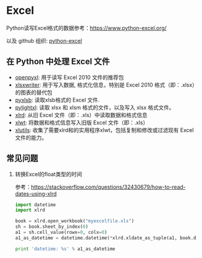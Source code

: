 # Excel

Python读写Excel格式的数据参考：<https://www.python-excel.org/>

以及 github 组织: [python-excel](https://github.com/python-excel)

## 在 Python 中处理 Excel 文件

[openpyxl]: https://openpyxl.readthedocs.org/
[xlsxwriter]: https://xlsxwriter.readthedocs.org/
[pyxlsb]: https://github.com/willtrnr/pyxlsb
[pylightxl]: https://pylightxl.readthedocs.io/en/latest/
[xlrd]: https://xlrd.readthedocs.io/en/latest/
[xlwt]: https://xlwt.readthedocs.io/en/latest/
[xlutils]: https://xlutils.readthedocs.io/en/latest/

- [openpyxl]: 用于读写 Excel 2010 文件的推荐包
- [xlsxwriter]: 用于写入数据, 格式化信息，特别是 Excel 2010 格式（即：.xlsx）的图表的替代包
- [pyxlsb]: 读取xlsb格式的 Excel 文件.
- [pylightxl]: 读取 xlsx 和 xlsm 格式的文件，以及写入 xlsx 格式文件。
- [xlrd]: 从旧 Excel 文件（即：.xls）中读取数据和格式信息
- [xlwt]: 将数据和格式信息写入旧版 Excel 文件（即：.xls）
- [xlutils]: 收集了需要xlrd和的实用程序xlwt，包括复制和修改或过滤现有 Excel 文件的能力。

## 常见问题

1. 转换Excel的float类型的时间

    参考：<https://stackoverflow.com/questions/32430679/how-to-read-dates-using-xlrd>

    ```python
    import datetime
    import xlrd

    book = xlrd.open_workbook("myexcelfile.xls")
    sh = book.sheet_by_index(0)
    a1 = sh.cell_value(rowx=0, colx=0)
    a1_as_datetime = datetime.datetime(*xlrd.xldate_as_tuple(a1, book.datemode))
    
    print 'datetime: %s' % a1_as_datetime
    ```
